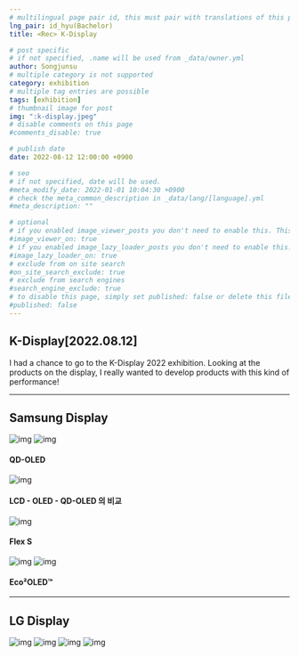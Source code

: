 ```yaml
---
# multilingual page pair id, this must pair with translations of this page. (This name must be unique)
lng_pair: id_hyu(Bachelor)
title: <Rec> K-Display

# post specific
# if not specified, .name will be used from _data/owner.yml
author: Songjunsu
# multiple category is not supported
category: exhibition
# multiple tag entries are possible
tags: [exhibition]
# thumbnail image for post
img: ":k-display.jpeg"
# disable comments on this page
#comments_disable: true

# publish date
date: 2022-08-12 12:00:00 +0900

# seo
# if not specified, date will be used.
#meta_modify_date: 2022-01-01 10:04:30 +0900
# check the meta_common_description in _data/lang/[language].yml
#meta_description: ""

# optional
# if you enabled image_viewer_posts you don't need to enable this. This is only if image_viewer_posts = false
#image_viewer_on: true
# if you enabled image_lazy_loader_posts you don't need to enable this. This is only if image_lazy_loader_posts = false
#image_lazy_loader_on: true
# exclude from on site search
#on_site_search_exclude: true
# exclude from search engines
#search_engine_exclude: true
# to disable this page, simply set published: false or delete this file
#published: false
---
```

<!-- outline-start -->
## K-Display[2022.08.12]

I had a chance to go to the K-Display 2022 exhibition.
Looking at the products on the display, I really wanted to develop products with this kind of performance!

***

## Samsung Display

![img](:samsung_1.jpg)
![img](:samsung_2.jpg)

#### QD-OLED

![img](:samsung_3.jpg)

#### LCD - OLED - QD-OLED 의 비교

![img](:samsung_4.jpg)

#### Flex S

![img](:samsung_5.jpg)
![img](:samsung_6.jpg)

#### Eco²OLED™

***

## LG Display

![img](:LG_0.jpg)
![img](:LG_1.jpg)
![img](:LG_2.jpg)
![img](:LG_3.jpg)


<!-- ![img](:IC-PBL(2021)_info.png){: width="300" height="300"}

![img](:IC-PBL(2021)_prove.png){: width="300" height="300"}

![img](:IC-pbl.png) -->